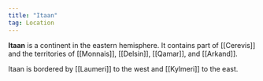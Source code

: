```yaml
---
title: "Itaan"
tag: Location
---
```


**Itaan** is a continent in the eastern hemisphere. It contains part of [[Cerevis]] and the territories of [[Monnais]], [[Delsin]], [[Qamar]], and [[Arkand]].

Itaan is bordered by [[Laumeri]] to the west and [[Kylmeri]] to the east.
